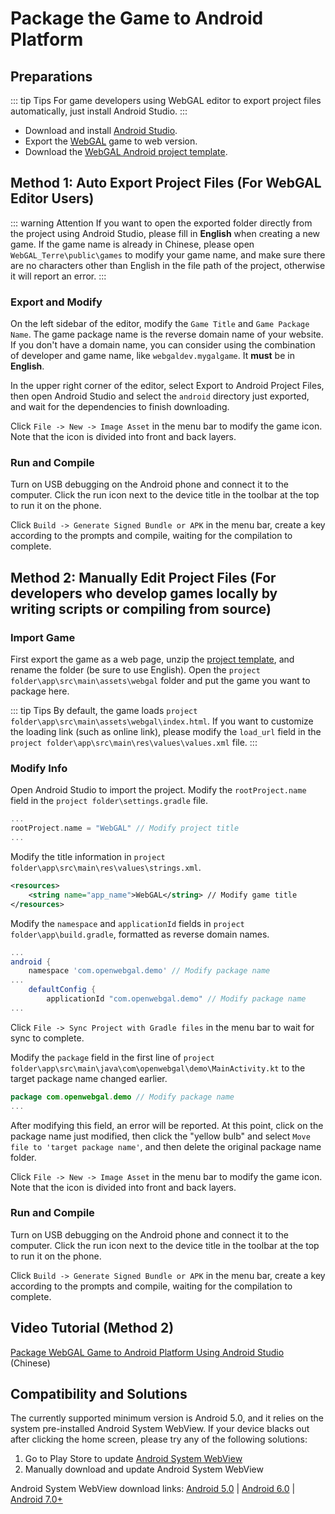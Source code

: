 # Package the Game to Android Platform

## Preparations

::: tip Tips For game developers using WebGAL editor to export project files automatically, just install Android Studio. :::

- Download and install [Android Studio](https://developer.android.google.cn/studio/).
- Export the [WebGAL](https://github.com/MakinoharaShoko/WebGAL) game to web version.
- Download the [WebGAL Android project template](https://github.com/nini22P/WebGAL-Android).

## Method 1: Auto Export Project Files (For WebGAL Editor Users)

::: warning Attention If you want to open the exported folder directly from the project using Android Studio, please fill in **English** when creating a new game. If the game name is already in Chinese, please open `WebGAL_Terre\public\games` to modify your game name, and make sure there are no characters other than English in the file path of the project, otherwise it will report an error. :::

### Export and Modify

On the left sidebar of the editor, modify the `Game Title` and `Game Package Name`. The game package name is the reverse domain name of your website. If you don't have a domain name, you can consider using the combination of developer and game name, like `webgaldev.mygalgame`. It **must** be in **English**.

In the upper right corner of the editor, select Export to Android Project Files, then open Android Studio and select the `android` directory just exported, and wait for the dependencies to finish downloading.

Click `File -> New -> Image Asset` in the menu bar to modify the game icon. Note that the icon is divided into front and back layers.

### Run and Compile

Turn on USB debugging on the Android phone and connect it to the computer. Click the run icon next to the device title in the toolbar at the top to run it on the phone.

Click `Build -> Generate Signed Bundle or APK` in the menu bar, create a key according to the prompts and compile, waiting for the compilation to complete.

## Method 2: Manually Edit Project Files (For developers who develop games locally by writing scripts or compiling from source)

### Import Game

First export the game as a web page, unzip the [project template](https://github.com/nini22P/WebGAL-Android), and rename the folder (be sure to use English). Open the `project folder\app\src\main\assets\webgal` folder and put the game you want to package here.

::: tip Tips By default, the game loads `project folder\app\src\main\assets\webgal\index.html`. If you want to customize the loading link (such as online link), please modify the `load_url` field in the `project folder\app\src\main\res\values\values.xml` file. :::

### Modify Info

Open Android Studio to import the project. Modify the `rootProject.name` field in the `project folder\settings.gradle` file.

```gradle
...
rootProject.name = "WebGAL" // Modify project title
...
```

Modify the title information in `project folder\app\src\main\res\values\strings.xml`.

```xml
<resources>
    <string name="app_name">WebGAL</string> // Modify game title
</resources>
```

Modify the `namespace` and `applicationId` fields in `project folder\app\build.gradle`, formatted as reverse domain names.

```gradle
...
android {
    namespace 'com.openwebgal.demo' // Modify package name
...
    defaultConfig {
        applicationId "com.openwebgal.demo" // Modify package name
...
```

Click `File -> Sync Project with Gradle files` in the menu bar to wait for sync to complete.

Modify the `package` field in the first line of `project folder\app\src\main\java\com\openwebgal\demo\MainActivity.kt` to the target package name changed earlier.

```kotlin
package com.openwebgal.demo // Modify package name 
...
```

After modifying this field, an error will be reported. At this point, click on the package name just modified, then click the "yellow bulb" and select `Move file to 'target package name'`, and then delete the original package name folder.

Click `File -> New -> Image Asset` in the menu bar to modify the game icon. Note that the icon is divided into front and back layers.

### Run and Compile

Turn on USB debugging on the Android phone and connect it to the computer. Click the run icon next to the device title in the toolbar at the top to run it on the phone.

Click `Build -> Generate Signed Bundle or APK` in the menu bar, create a key according to the prompts and compile, waiting for the compilation to complete.

## Video Tutorial (Method 2)

[Package WebGAL Game to Android Platform Using Android Studio](https://www.bilibili.com/video/BV1m24y1J7ct/) (Chinese)

## Compatibility and Solutions

The currently supported minimum version is Android 5.0, and it relies on the system pre-installed Android System WebView. If your device blacks out after clicking the home screen, please try any of the following solutions:

1. Go to Play Store to update [Android System WebView](https://play.google.com/store/apps/details?id=com.google.android.webview)
2. Manually download and update Android System WebView

Android System WebView download links: [Android 5.0](https://www.apkmirror.com/apk/google-inc/android-system-webview/android-system-webview-95-0-4638-74-release/) | [Android 6.0](https://www.apkmirror.com/apk/google-inc/android-system-webview/android-system-webview-106-0-5249-126-release/) | [Android 7.0+](https://www.apkmirror.com/apk/google-inc/android-system-webview/)